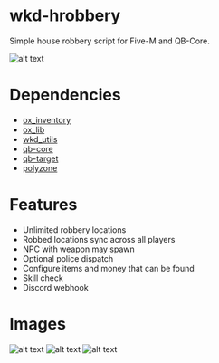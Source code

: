 # wkd-hrobbery
Simple house robbery script for Five-M and QB-Core. 

![alt text](https://cdn.discordapp.com/attachments/955981405387628545/1096192691953479780/hrobbery.png)

# Dependencies
- [ox_inventory](https://github.com/overextended/ox_inventory)
- [ox_lib](https://github.com/overextended/ox_lib)
- [wkd_utils](https://github.com/WKD-DEV/wkd-utils)
- [qb-core](https://github.com/qbcore-framework/qb-core)
- [qb-target](https://github.com/qbcore-framework/qb-target)
- [polyzone](https://github.com/mkafrin/PolyZone)

# Features
- Unlimited robbery locations
- Robbed locations sync across all players
- NPC with weapon may spawn
- Optional police dispatch
- Configure items and money that can be found
- Skill check
- Discord webhook

# Images

![alt text](https://cdn.discordapp.com/attachments/955981405387628545/1096194285445066893/hrobbery2.png)
![alt text](https://cdn.discordapp.com/attachments/955981405387628545/1096195372826767360/hrobbery3.png)
![alt text](https://cdn.discordapp.com/attachments/955981405387628545/1096195373057441853/hrobbery4.png)



